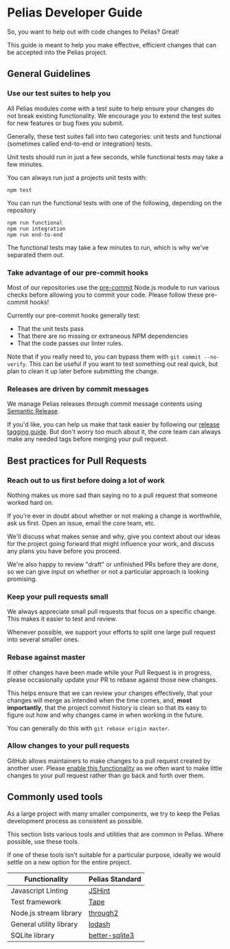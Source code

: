 # Pelias Developer Guide

So, you want to help out with code changes to Pelias? Great!

This guide is meant to help you make effective, efficient changes that can be
accepted into the Pelias project.

## General Guidelines

### Use our test suites to help you

All Pelias modules come with a test suite to help ensure your changes do not break existing
functionality. We encourage you to extend the test suites for new features or bug fixes you submit.

Generally, these test suites fall into two categories: unit tests and functional (sometimes called
end-to-end or integration) tests.

Unit tests should run in just a few seconds, while functional tests may take a few minutes.

You can always run just a projects unit tests with:

```
npm test
```

You can run the functional tests with one of the following, depending on the repository

```
npm run functional
npm run integration
npm run end-to-end
```

The functional tests may take a few minutes to run, which is why we've separated them out.

### Take advantage of our pre-commit hooks

Most of our repositories use the [pre-commit](https://www.npmjs.com/package/pre-commit) Node.js
module to run various checks before allowing you to commit your code. Please follow these pre-commit hooks!

Currently our pre-commit hooks generally test:

- That the unit tests pass
- That there are no missing or extraneous NPM dependencies
- That the code passes our linter rules.

Note that if you really need to, you can bypass them with `git commit --no-verify`. This can be
useful if you want to test something out real quick, but plan to clean it up later before submitting
the change.

### Releases are driven by commit messages

We manage Pelias releases through commit message contents using [Semantic Release](https://github.com/semantic-release/semantic-release).

If you'd like, you can help us make that task easier by following our [release
tagging guide](./tagging_releases.md). But don't worry too much about it, the core
team can always make any needed tags before merging your pull request.

## Best practices for Pull Requests

### Reach out to us first before doing a lot of work

Nothing makes us more sad than saying no to a pull request that someone worked hard on.

If you're ever in doubt about whether or not making a change is worthwhile, ask us first. Open an
issue, email the core team, etc.

We'll discuss what makes sense and why, give you context about our ideas for
the project going forward that might influence your work, and discuss any plans
you have before you proceed.

We're also happy to review "draft" or unfinished PRs before they are done, so we can give input on
whether or not a particular approach is looking promising.

### Keep your pull requests small

We always appreciate small pull requests that focus on a specific change. This makes it easier to
test and review.

Whenever possible, we support your efforts to split one large pull request into several smaller
ones.

### Rebase against master

If other changes have been made while your Pull Request is in progress, please occasionally update
your PR to rebase against those new changes.

This helps ensure that we can review your changes effectively, that your changes will merge as
intended when the time comes, and, **most importantly**, that the project commit history is clean so
that its easy to figure out how and why changes came in when working in the future.

You can generally do this with `git rebase origin master`.

### Allow changes to your pull requests

GitHub allows maintainers to make changes to a pull request created by another user. Please [enable
this
functionality](https://help.github.com/en/github/collaborating-with-issues-and-pull-requests/allowing-changes-to-a-pull-request-branch-created-from-a-fork) as we often want to make little changes to your pull request rather than go back and forth over them.

## Commonly used tools

As a large project with many smaller components, we try to keep the Pelias
development process as consistent as possible.

This section lists various tools and utilities that are common in Pelias. Where
possible, use these tools.

If one of these tools isn't suitable for a particular purpose, ideally we would
settle on a new option for the entire project.

| Functionality | Pelias Standard |
| --- | --- |
| Javascript Linting | [JSHint](https://github.com/jshint/jshint/) |
| Test framework | [Tape](https://github.com/substack/tape) |
| Node.js stream library | [through2](https://github.com/rvagg/through2) |
| General utility library | [lodash](https://github.com/lodash/lodash) |
| SQLite library | [better-sqlite3](https://github.com/JoshuaWise/better-sqlite3) |

